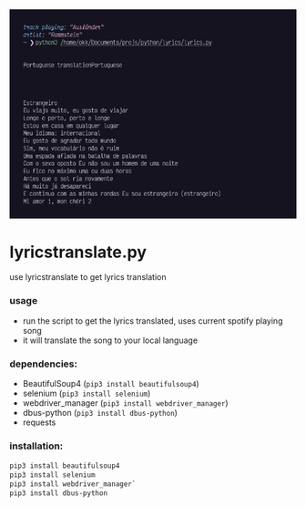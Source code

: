 <img src="./example.png">

# lyricstranslate.py
use lyricstranslate to get lyrics translation

### usage
- run the script to get the lyrics translated, uses current spotify playing song
- it will translate the song to your local language

### dependencies:
- BeautifulSoup4 (```pip3 install beautifulsoup4```)
- selenium (```pip3 install selenium```)
- webdriver_manager (```pip3 install webdriver_manager```)
- dbus-python (```pip3 install dbus-python```)
- requests

### installation:
```
pip3 install beautifulsoup4
pip3 install selenium
pip3 install webdriver_manager`
pip3 install dbus-python

```
